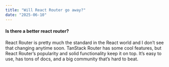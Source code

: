 ```yaml
---
title: "Will React Router go away?"
date: "2025-06-10"
---
```


#### Is there a better react router?

React Router is pretty much the standard in the React world and I don’t see that changing anytime soon. TanStack Router has some cool features, but React Router’s popularity and solid functionality keep it on top. It’s easy to use, has tons of docs, and a big community that’s hard to beat.
